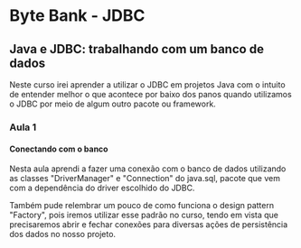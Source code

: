 # Byte Bank - JDBC

## Java e JDBC: trabalhando com um banco de dados

Neste curso irei aprender a utilizar o JDBC em projetos Java com o intuito de entender melhor o que acontece por baixo dos panos quando utilizamos o JDBC por meio de algum outro pacote ou framework.

### Aula 1

#### Conectando com o banco

Nesta aula aprendi a fazer uma conexão com o banco de dados utilizando as classes "DriverManager" e "Connection" do java.sql, pacote que vem com a dependência do driver escolhido do JDBC.

Também pude relembrar um pouco de como funciona o design pattern "Factory", pois iremos utilizar esse padrão no curso, tendo em vista que precisaremos abrir e fechar conexões para diversas ações de persistência dos dados no nosso projeto.
